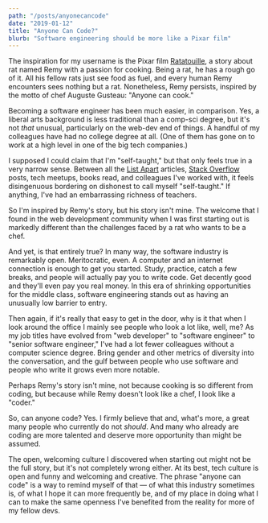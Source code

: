```yaml
---
path: "/posts/anyonecancode"
date: "2019-01-12"
title: "Anyone Can Code?"
blurb: "Software engineering should be more like a Pixar film"
---
```


The inspiration for my username is the Pixar film [Ratatouille](https://en.wikipedia.org/wiki/Ratatouille_(film)), a story about rat named Remy with a passion for cooking. Being a rat, he has a rough go of it. All his fellow rats just see food as fuel, and every human Remy encounters sees nothing but a rat. Nonetheless, Remy persists, inspired by the motto of chef Auguste Gusteau: "Anyone can cook."

Becoming a software engineer has been much easier, in comparison. Yes, a liberal arts background is less traditional than a comp-sci degree, but it's not _that_ unusual, particularly on the web-dev end of things. A handful of my colleagues have had no college degree at all. (One of them has gone on to work at a high level in one of the big tech companies.)

I supposed I could claim that I'm "self-taught," but that only feels true in a very narrow sense. Between all the [List Apart](https://alistapart.com/) articles, [Stack Overflow](https://stackoverflow.com/) posts, tech meetups, books read, and colleagues I've worked with, it feels disingenuous bordering on dishonest to call myself "self-taught." If anything, I've had an embarrassing richness of teachers.

So I'm inspired by Remy's story, but his story isn't mine. The welcome that I found in the web development community when I was first starting out is markedly different than the challenges faced by a rat who wants to be a chef.

And yet, is that entirely true? In many way, the software industry is remarkably open. Meritocratic, even. A computer and an internet connection is enough to get you started. Study, practice, catch a few breaks, and people will actually pay you to write code. Get decently good and they'll even pay you real money. In this era of shrinking opportunities for the middle class, software engineering stands out as having an unusually low barrier to entry.

Then again, if it's really that easy to get in the door, why is it that when I look around the office I mainly see people who look a lot like, well, me? As my job titles have evolved from "web developer" to "software engineer" to "senior software engineer," I've had a lot fewer colleagues without a computer science degree. Bring gender and other metrics of diversity into the conversation, and the gulf between people who use software and people who write it grows even more notable.

Perhaps Remy's story isn't mine, not because cooking is so different from coding, but because while Remy doesn't look like a chef, I look like a "coder."

So, can anyone code? Yes. I firmly believe that and, what's more, a great many people who currently do not _should_. And many who already are coding are more talented and deserve more opportunity than might be assumed.

The open, welcoming culture I discovered when starting out might not be the full story, but it's not completely wrong either. At its best, tech culture is open and funny and welcoming and creative. The phrase "anyone can code" is a way to remind myself of that — of what this industry sometimes is, of what I hope it can more frequently be, and of my place in doing what I can to make the same openness I've benefited from the reality for more of my fellow devs.
